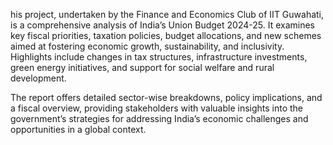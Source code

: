 his project, undertaken by the Finance and Economics Club of IIT Guwahati, is a comprehensive analysis of India’s Union Budget 2024-25. It examines key fiscal priorities, taxation policies, budget allocations, and new schemes aimed at fostering economic growth, sustainability, and inclusivity. Highlights include changes in tax structures, infrastructure investments, green energy initiatives, and support for social welfare and rural development.

The report offers detailed sector-wise breakdowns, policy implications, and a fiscal overview, providing stakeholders with valuable insights into the government’s strategies for addressing India’s economic challenges and opportunities in a global context.
